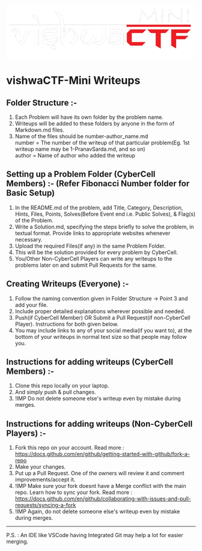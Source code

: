 <img src="https://github.com/CybercellVIIT/miniVishwaCTF/blob/master/Large%20Mini.png">

# vishwaCTF-Mini Writeups

## Folder Structure :-
1. Each Problem will have its own folder by the problem name.
2. Writeups will be added to these folders by anyone in the form of Markdown.md files.
3. Name of the files should be number-author_name.md
<br>number = The number of the writeup of that particular problem(Eg. 1st writeup name may be 1-PranavSarda.md, and so on)
<br>author = Name of author who added the writeup

## Setting up a Problem Folder (CyberCell Members) :- (Refer Fibonacci Number folder for Basic Setup)
1. In the README.md of the problem, add Title, Category, Description, Hints, Files, Points, Solves(Before Event end i.e. Public Solves), & Flag(s) of the Problem.
2. Write a Solution.md, specifying the steps briefly to solve the problem, in textual format. Provide links to appropriate websites whenever necessary.
3. Upload the required Files(if any) in the same Problem Folder.
4. This will be the solution provided for every problem by CyberCell.
5. You/Other Non-CyberCell Players can write any writeups to the problems later on and submit Pull Requests for the same.

## Creating Writeups (Everyone) :-
1. Follow the naming convention given in Folder Structure -> Point 3 and add your file.
2. Include proper detailed explanations wherever possible and needed.
3. Push(if CyberCell Member) OR Submit a Pull Request(if non-CyberCell Player). Instructions for both given below.
4. You may include links to any of your social media(if you want to), at the bottom of your writeups in normal text size so that people may follow you.

## Instructions for adding writeups (CyberCell Members) :-
1. Clone this repo locally on your laptop.
2. And simply push & pull changes.
3. !IMP Do not delete someone else's writeup even by mistake during merges.

## Instructions for adding writeups (Non-CyberCell Players) :-
1. Fork this repo on your account. Read more : https://docs.github.com/en/github/getting-started-with-github/fork-a-repo
2. Make your changes.
3. Put up a Pull Request. One of the owners will review it and comment improvements/accept it.
4. !IMP Make sure your fork doesnt have a Merge conflict with the main repo. Learn how to sync your fork. Read more : https://docs.github.com/en/github/collaborating-with-issues-and-pull-requests/syncing-a-fork
5. !IMP Again, do not delete someone else's writeup even by mistake during merges.

<hr>
P.S. : An IDE like VSCode having Integrated Git may help a lot for easier merging.
